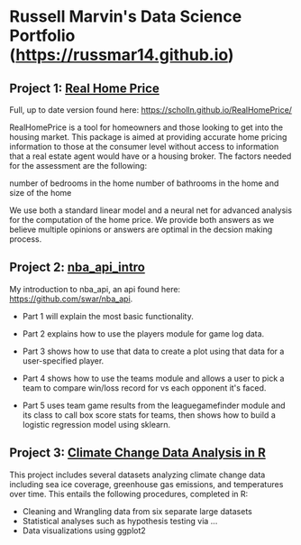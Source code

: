 # Russell Marvin's Data Science Portfolio (https://russmar14.github.io)

## Project 1: [Real Home Price](https://github.com/Russmar14/RealHomePrice)
Full, up to date version found here: https://scholln.github.io/RealHomePrice/

RealHomePrice is a tool for homeowners and those looking to get into the housing market. This package is aimed at providing accurate home pricing information to those at the consumer level without access to information that a real estate agent would have or a housing broker. The factors needed for the assessment are the following:

number of bedrooms in the home
number of bathrooms in the home
and size of the home

We use both a standard linear model and a neural net for advanced analysis for the computation of the home price. We provide both answers as we believe multiple opinions or answers are optimal in the decsion making process. 

## Project 2: [nba_api_intro](https://github.com/Russmar14/nba_api_intro)

My introduction to nba_api, an api found here: https://github.com/swar/nba_api.

* Part 1 will explain the most basic functionality.

* Part 2 explains how to use the  players module for game log data.

* Part 3 shows how to use that data to create a plot using that data for a user-specified player.

* Part 4 shows how to use the teams module and allows a user to pick a team to compare win/loss record for vs each opponent it's faced.

* Part 5 uses team game results from the leaguegamefinder module and its class to call box score stats for teams, then shows how to build a logistic regression model using sklearn.

## Project 3: [Climate Change Data Analysis in R](https://github.com/Russmar14/STA-518-Climate-Change-Project)

This project includes several datasets analyzing climate change data including sea ice coverage, greenhouse gas emissions, and temperatures over time. This entails the following procedures, completed in R:

* Cleaning and Wrangling data from six separate large datasets
* Statistical analyses such as hypothesis testing via ...
* Data visualizations using ggplot2
